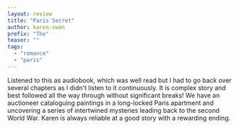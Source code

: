 ```yaml
---
layout: review
title: "Paris Secret"
author: karen-swan
prefix: "The"
teaser: ""
tags:
  - "romance"
  - "paris"
---
```


Listened to this as audiobook, which was well read but I had to go back over 
several chapters as I didn't listen to it continuously. It is complex story
and best followed all the way through without significant breaks! 
We have an auctioneer cataloguing paintings in a long-locked Paris
apartment and uncovering a series of intertwined mysteries leading
back to the second World War. Karen
is always reliable at a good story with a rewarding ending.
